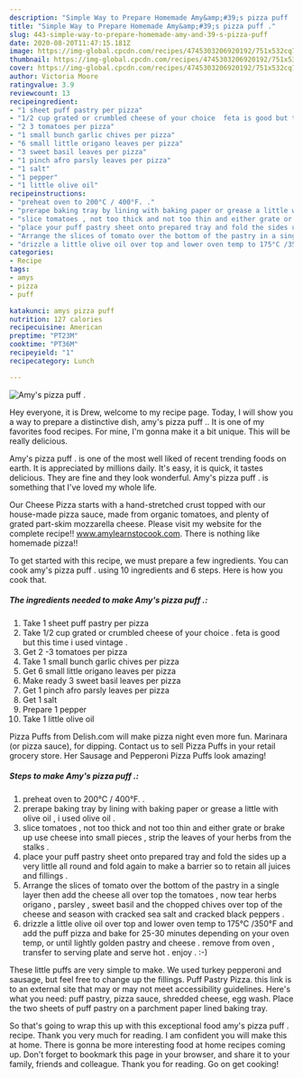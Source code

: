 ```yaml
---
description: "Simple Way to Prepare Homemade Amy&amp;#39;s pizza puff ."
title: "Simple Way to Prepare Homemade Amy&amp;#39;s pizza puff ."
slug: 443-simple-way-to-prepare-homemade-amy-and-39-s-pizza-puff
date: 2020-08-20T11:47:15.181Z
image: https://img-global.cpcdn.com/recipes/4745303206920192/751x532cq70/amys-pizza-puff-recipe-main-photo.jpg
thumbnail: https://img-global.cpcdn.com/recipes/4745303206920192/751x532cq70/amys-pizza-puff-recipe-main-photo.jpg
cover: https://img-global.cpcdn.com/recipes/4745303206920192/751x532cq70/amys-pizza-puff-recipe-main-photo.jpg
author: Victoria Moore
ratingvalue: 3.9
reviewcount: 13
recipeingredient:
- "1 sheet puff pastry per pizza"
- "1/2 cup grated or crumbled cheese of your choice  feta is good but this time i used vintage "
- "2 3 tomatoes per pizza"
- "1 small bunch garlic chives per pizza"
- "6 small little origano leaves per pizza"
- "3 sweet basil leaves per pizza"
- "1 pinch afro parsly leaves per pizza"
- "1 salt"
- "1 pepper"
- "1 little olive oil"
recipeinstructions:
- "preheat oven to 200°C / 400°F. ."
- "prerape baking tray by lining with baking paper or grease a little with olive oil , i used olive oil ."
- "slice tomatoes , not too thick and not too thin and either grate or brake up use cheese into small pieces , strip the leaves of your herbs from the stalks ."
- "place your puff pastry sheet onto prepared tray and fold the sides up a very little all round and fold again to make a barrier so to retain all juices and fillings ."
- "Arrange the slices of tomato over the bottom of the pastry in a single layer then add the cheese all over top the tomatoes , now tear herbs origano , parsley , sweet basil and the chopped chives over top of the cheese and season with cracked sea salt and cracked black peppers ."
- "drizzle a little olive oil over top and lower oven temp to 175°C /350°F and add the puff pizza and bake for 25-30 minutes depending on your oven temp, or until lightly golden pastry and cheese . remove from oven , transfer to serving plate and serve hot . enjoy . :-)"
categories:
- Recipe
tags:
- amys
- pizza
- puff

katakunci: amys pizza puff 
nutrition: 127 calories
recipecuisine: American
preptime: "PT23M"
cooktime: "PT36M"
recipeyield: "1"
recipecategory: Lunch

---
```



![Amy&#39;s pizza puff .](https://img-global.cpcdn.com/recipes/4745303206920192/751x532cq70/amys-pizza-puff-recipe-main-photo.jpg)

Hey everyone, it is Drew, welcome to my recipe page. Today, I will show you a way to prepare a distinctive dish, amy&#39;s pizza puff .. It is one of my favorites food recipes. For mine, I'm gonna make it a bit unique. This will be really delicious.

Amy&#39;s pizza puff . is one of the most well liked of recent trending foods on earth. It is appreciated by millions daily. It's easy, it is quick, it tastes delicious. They are fine and they look wonderful. Amy&#39;s pizza puff . is something that I've loved my whole life.

Our Cheese Pizza starts with a hand-stretched crust topped with our house-made pizza sauce, made from organic tomatoes, and plenty of grated part-skim mozzarella cheese. Please visit my website for the complete recipe!! www.amylearnstocook.com. There is nothing like homemade pizza!!


To get started with this recipe, we must prepare a few ingredients. You can cook amy&#39;s pizza puff . using 10 ingredients and 6 steps. Here is how you cook that.

<!--inarticleads1-->

##### The ingredients needed to make Amy&#39;s pizza puff .:

1. Take 1 sheet puff pastry per pizza
1. Take 1/2 cup grated or crumbled cheese of your choice . feta is good but this time i used vintage .
1. Get 2 -3 tomatoes per pizza
1. Take 1 small bunch garlic chives per pizza
1. Get 6 small little origano leaves per pizza
1. Make ready 3 sweet basil leaves per pizza
1. Get 1 pinch afro parsly leaves per pizza
1. Get 1 salt
1. Prepare 1 pepper
1. Take 1 little olive oil


Pizza Puffs from Delish.com will make pizza night even more fun. Marinara (or pizza sauce), for dipping. Contact us to sell Pizza Puffs in your retail grocery store. Her Sausage and Pepperoni Pizza Puffs look amazing! 

<!--inarticleads2-->

##### Steps to make Amy&#39;s pizza puff .:

1. preheat oven to 200°C / 400°F. .
1. prerape baking tray by lining with baking paper or grease a little with olive oil , i used olive oil .
1. slice tomatoes , not too thick and not too thin and either grate or brake up use cheese into small pieces , strip the leaves of your herbs from the stalks .
1. place your puff pastry sheet onto prepared tray and fold the sides up a very little all round and fold again to make a barrier so to retain all juices and fillings .
1. Arrange the slices of tomato over the bottom of the pastry in a single layer then add the cheese all over top the tomatoes , now tear herbs origano , parsley , sweet basil and the chopped chives over top of the cheese and season with cracked sea salt and cracked black peppers .
1. drizzle a little olive oil over top and lower oven temp to 175°C /350°F and add the puff pizza and bake for 25-30 minutes depending on your oven temp, or until lightly golden pastry and cheese . remove from oven , transfer to serving plate and serve hot . enjoy . :-)


These little puffs are very simple to make. We used turkey pepperoni and sausage, but feel free to change up the fillings. Puff Pastry Pizza. this link is to an external site that may or may not meet accessibility guidelines. Here&#39;s what you need: puff pastry, pizza sauce, shredded cheese, egg wash. Place the two sheets of puff pastry on a parchment paper lined baking tray. 

So that's going to wrap this up with this exceptional food amy&#39;s pizza puff . recipe. Thank you very much for reading. I am confident you will make this at home. There is gonna be more interesting food at home recipes coming up. Don't forget to bookmark this page in your browser, and share it to your family, friends and colleague. Thank you for reading. Go on get cooking!
